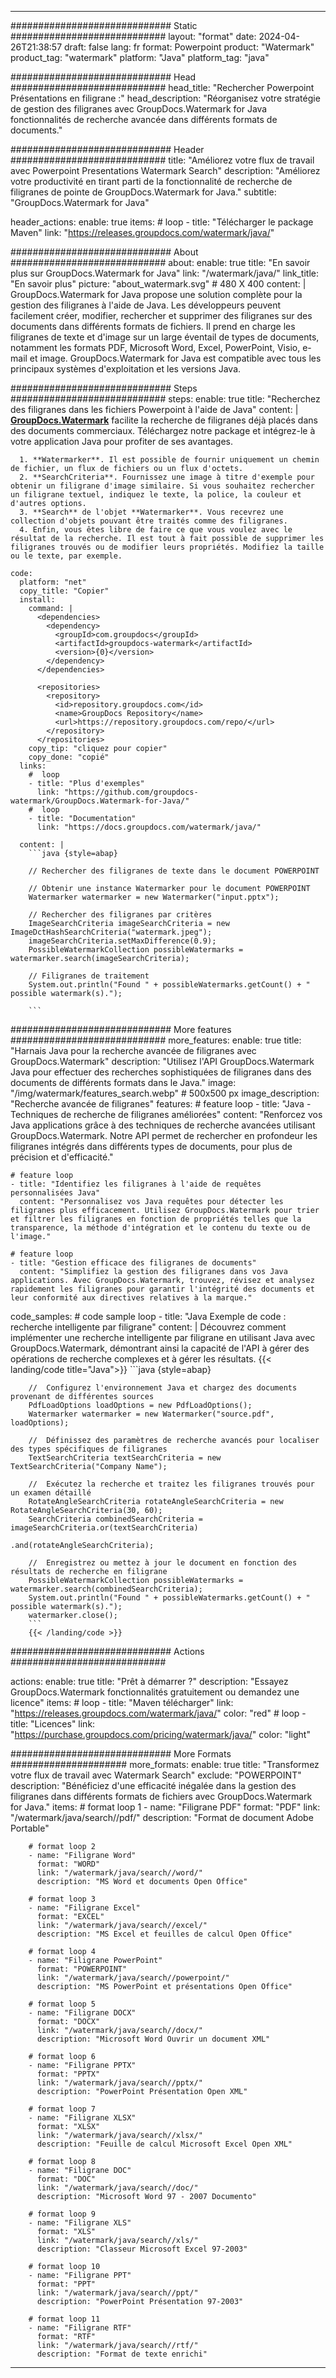 
---
############################# Static ############################
layout: "format"
date:  2024-04-26T21:38:57
draft: false
lang: fr
format: Powerpoint
product: "Watermark"
product_tag: "watermark"
platform: "Java"
platform_tag: "java"

############################# Head ############################
head_title: "Rechercher Powerpoint Présentations en filigrane :"
head_description: "Réorganisez votre stratégie de gestion des filigranes avec GroupDocs.Watermark for Java fonctionnalités de recherche avancée dans différents formats de documents."

############################# Header ############################
title: "Améliorez votre flux de travail avec Powerpoint Presentations Watermark Search" 
description: "Améliorez votre productivité en tirant parti de la fonctionnalité de recherche de filigranes de pointe de GroupDocs.Watermark for Java."
subtitle: "GroupDocs.Watermark for Java" 

header_actions:
  enable: true
  items:
    #  loop
    - title: "Télécharger le package Maven"
      link: "https://releases.groupdocs.com/watermark/java/"
      
############################# About ############################
about:
    enable: true
    title: "En savoir plus sur GroupDocs.Watermark for Java"
    link: "/watermark/java/"
    link_title: "En savoir plus"
    picture: "about_watermark.svg" # 480 X 400
    content: |
       GroupDocs.Watermark for Java propose une solution complète pour la gestion des filigranes à l'aide de Java. Les développeurs peuvent facilement créer, modifier, rechercher et supprimer des filigranes sur des documents dans différents formats de fichiers. Il prend en charge les filigranes de texte et d'image sur un large éventail de types de documents, notamment les formats PDF, Microsoft Word, Excel, PowerPoint, Visio, e-mail et image. GroupDocs.Watermark for Java est compatible avec tous les principaux systèmes d'exploitation et les versions Java.

############################# Steps ############################
steps:
    enable: true
    title: "Recherchez des filigranes dans les fichiers Powerpoint à l'aide de Java"
    content: |
      **[GroupDocs.Watermark](https://products.groupdocs.com/watermark/java/)** facilite la recherche de filigranes déjà placés dans des documents commerciaux. Téléchargez notre package et intégrez-le à votre application Java pour profiter de ses avantages.
      
      1. **Watermarker**. Il est possible de fournir uniquement un chemin de fichier, un flux de fichiers ou un flux d'octets.
      2. **SearchCriteria**. Fournissez une image à titre d'exemple pour obtenir un filigrane d'image similaire. Si vous souhaitez rechercher un filigrane textuel, indiquez le texte, la police, la couleur et d'autres options.
      3. **Search** de l'objet **Watermarker**. Vous recevrez une collection d'objets pouvant être traités comme des filigranes.
      4. Enfin, vous êtes libre de faire ce que vous voulez avec le résultat de la recherche. Il est tout à fait possible de supprimer les filigranes trouvés ou de modifier leurs propriétés. Modifiez la taille ou le texte, par exemple.
   
    code:
      platform: "net"
      copy_title: "Copier"
      install:
        command: |
          <dependencies>
            <dependency>
              <groupId>com.groupdocs</groupId>
              <artifactId>groupdocs-watermark</artifactId>
              <version>{0}</version>
            </dependency>
          </dependencies>

          <repositories>
            <repository>
              <id>repository.groupdocs.com</id>
              <name>GroupDocs Repository</name>
              <url>https://repository.groupdocs.com/repo/</url>
            </repository>
          </repositories>
        copy_tip: "cliquez pour copier"
        copy_done: "copié"
      links:
        #  loop
        - title: "Plus d'exemples"
          link: "https://github.com/groupdocs-watermark/GroupDocs.Watermark-for-Java/"
        #  loop
        - title: "Documentation"
          link: "https://docs.groupdocs.com/watermark/java/"
          
      content: |
        ```java {style=abap}

        // Rechercher des filigranes de texte dans le document POWERPOINT

        // Obtenir une instance Watermarker pour le document POWERPOINT
        Watermarker watermarker = new Watermarker("input.pptx");

        // Rechercher des filigranes par critères
        ImageSearchCriteria imageSearchCriteria = new ImageDctHashSearchCriteria("watermark.jpeg");
        imageSearchCriteria.setMaxDifference(0.9);
        PossibleWatermarkCollection possibleWatermarks = watermarker.search(imageSearchCriteria);

        // Filigranes de traitement
        System.out.println("Found " + possibleWatermarks.getCount() + " possible watermark(s).");
        
        ```   
        
############################# More features ############################
more_features:
  enable: true
  title: "Harnais Java pour la recherche avancée de filigranes avec GroupDocs.Watermark"
  description: "Utilisez l'API GroupDocs.Watermark Java pour effectuer des recherches sophistiquées de filigranes dans des documents de différents formats dans le Java."
  image: "/img/watermark/features_search.webp" # 500x500 px
  image_description: "Recherche avancée de filigranes"
  features:
    # feature loop
    - title: "Java -Techniques de recherche de filigranes améliorées"
      content: "Renforcez vos Java applications grâce à des techniques de recherche avancées utilisant GroupDocs.Watermark. Notre API permet de rechercher en profondeur les filigranes intégrés dans différents types de documents, pour plus de précision et d'efficacité."

    # feature loop
    - title: "Identifiez les filigranes à l'aide de requêtes personnalisées Java"
      content: "Personnalisez vos Java requêtes pour détecter les filigranes plus efficacement. Utilisez GroupDocs.Watermark pour trier et filtrer les filigranes en fonction de propriétés telles que la transparence, la méthode d'intégration et le contenu du texte ou de l'image."

    # feature loop
    - title: "Gestion efficace des filigranes de documents"
      content: "Simplifiez la gestion des filigranes dans vos Java applications. Avec GroupDocs.Watermark, trouvez, révisez et analysez rapidement les filigranes pour garantir l'intégrité des documents et leur conformité aux directives relatives à la marque."
      
  code_samples:
    # code sample loop
    - title: "Java Exemple de code : recherche intelligente par filigrane"
      content: |
        Découvrez comment implémenter une recherche intelligente par filigrane en utilisant Java avec GroupDocs.Watermark, démontrant ainsi la capacité de l'API à gérer des opérations de recherche complexes et à gérer les résultats.
        {{< landing/code title="Java">}}
        ```java {style=abap}
        
        //  Configurez l'environnement Java et chargez des documents provenant de différentes sources
        PdfLoadOptions loadOptions = new PdfLoadOptions();
        Watermarker watermarker = new Watermarker("source.pdf", loadOptions);

        //  Définissez des paramètres de recherche avancés pour localiser des types spécifiques de filigranes
        TextSearchCriteria textSearchCriteria = new TextSearchCriteria("Company Name");

        //  Exécutez la recherche et traitez les filigranes trouvés pour un examen détaillé
        RotateAngleSearchCriteria rotateAngleSearchCriteria = new RotateAngleSearchCriteria(30, 60);
        SearchCriteria combinedSearchCriteria = imageSearchCriteria.or(textSearchCriteria)
                                                                   .and(rotateAngleSearchCriteria);

        //  Enregistrez ou mettez à jour le document en fonction des résultats de recherche en filigrane
        PossibleWatermarkCollection possibleWatermarks = watermarker.search(combinedSearchCriteria);
        System.out.println("Found " + possibleWatermarks.getCount() + " possible watermark(s).");
        watermarker.close();
        ```
        {{< /landing/code >}}


############################# Actions ############################

actions:
  enable: true
  title: "Prêt à démarrer ?"
  description: "Essayez GroupDocs.Watermark fonctionnalités gratuitement ou demandez une licence"
  items:
    #  loop
    - title: "Maven télécharger"
      link: "https://releases.groupdocs.com/watermark/java/"
      color: "red"
        #  loop
    - title: "Licences"
      link: "https://purchase.groupdocs.com/pricing/watermark/java/"
      color: "light"


############################# More Formats #####################
more_formats:
    enable: true
    title: "Transformez votre flux de travail avec Watermark Search"
    exclude: "POWERPOINT"
    description: "Bénéficiez d'une efficacité inégalée dans la gestion des filigranes dans différents formats de fichiers avec GroupDocs.Watermark for Java."
    items: 
        # format loop 1
        - name: "Filigrane PDF"
          format: "PDF"
          link: "/watermark/java/search//pdf/"
          description: "Format de document Adobe Portable"

        # format loop 2
        - name: "Filigrane Word"
          format: "WORD"
          link: "/watermark/java/search//word/"
          description: "MS Word et documents Open Office"
          
        # format loop 3
        - name: "Filigrane Excel"
          format: "EXCEL"
          link: "/watermark/java/search//excel/"
          description: "MS Excel et feuilles de calcul Open Office"

        # format loop 4
        - name: "Filigrane PowerPoint"
          format: "POWERPOINT"
          link: "/watermark/java/search//powerpoint/"
          description: "MS PowerPoint et présentations Open Office"

        # format loop 5
        - name: "Filigrane DOCX"
          format: "DOCX"
          link: "/watermark/java/search//docx/"
          description: "Microsoft Word Ouvrir un document XML"
          
        # format loop 6
        - name: "Filigrane PPTX"
          format: "PPTX"
          link: "/watermark/java/search//pptx/"
          description: "PowerPoint Présentation Open XML"
          
        # format loop 7
        - name: "Filigrane XLSX"
          format: "XLSX"
          link: "/watermark/java/search//xlsx/"
          description: "Feuille de calcul Microsoft Excel Open XML"

        # format loop 8
        - name: "Filigrane DOC"
          format: "DOC"
          link: "/watermark/java/search//doc/"
          description: "Microsoft Word 97 - 2007 Documento"

        # format loop 9
        - name: "Filigrane XLS"
          format: "XLS"
          link: "/watermark/java/search//xls/"
          description: "Classeur Microsoft Excel 97-2003"

        # format loop 10
        - name: "Filigrane PPT"
          format: "PPT"
          link: "/watermark/java/search//ppt/"
          description: "PowerPoint Présentation 97-2003"

        # format loop 11
        - name: "Filigrane RTF"
          format: "RTF"
          link: "/watermark/java/search//rtf/"
          description: "Format de texte enrichi"

---